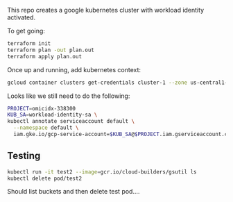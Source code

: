 This repo creates a google kubernetes cluster with workload identity activated.

To get going:

```sh
terraform init
terraform plan -out plan.out
terraform apply plan.out
```

Once up and running, add kubernetes context:

```sh
gcloud container clusters get-credentials cluster-1 --zone us-central1-f
```

Looks like we still need to do the following:

```sh
PROJECT=omicidx-338300
KUB_SA=workload-identity-sa \
kubectl annotate serviceaccount default \
  --namespace default \
  iam.gke.io/gcp-service-account=$KUB_SA@$PROJECT.iam.gserviceaccount.com
```

## Testing

```sh
kubectl run -it test2 --image=gcr.io/cloud-builders/gsutil ls
kubectl delete pod/test2
```

Should list buckets and then delete test pod....
